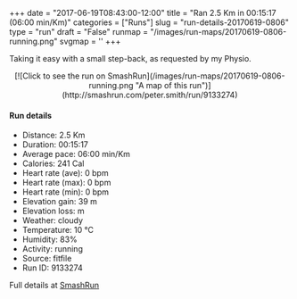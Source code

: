 +++
date = "2017-06-19T08:43:00-12:00"
title = "Ran 2.5 Km in 00:15:17 (06:00 min/Km)"
categories = ["Runs"]
slug = "run-details-20170619-0806"
type = "run"
draft = "False"
runmap = "/images/run-maps/20170619-0806-running.png"
svgmap = '<polyline points="100 2, 84 16, 66 33, 60 41, 46 48, 47 55, 63 61, 72 69, 73 71, 44 53, 43 52, 29 76, 22 76, 19 78, 10 98, 0 97, 4 89">'
+++

Taking it easy with a small step-back, as requested by my Physio. 

<!--more-->

<center>
[![Click to see the run on SmashRun](/images/run-maps/20170619-0806-running.png "A map of this run")](http://smashrun.com/peter.smith/run/9133274)
</center>

#### Run details

* Distance: 2.5 Km
* Duration: 00:15:17
* Average pace: 06:00 min/Km
* Calories: 241 Cal
* Heart rate (ave): 0 bpm
* Heart rate (max): 0 bpm
* Heart rate (min): 0 bpm
* Elevation gain: 39 m
* Elevation loss:  m
* Weather: cloudy
* Temperature: 10 &deg;C
* Humidity: 83%
* Activity: running
* Source: fitfile
* Run ID: 9133274

Full details at [SmashRun](http://smashrun.com/peter.smith/run/9133274)